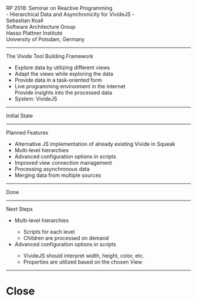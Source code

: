<!-- markdown-config presentation=true -->

<script>
import { openBrowser, openComponent } from "doc/PX2018/project_2/utils.js"

let presentationSize = "full-hd";
</script>
<link rel="stylesheet" type="text/css" href="doc/PX2018/project_2/utils.css">
<link rel="stylesheet" type="text/css" href="doc/PX2018/project_2/presentation.css">

<link rel="stylesheet" type="text/css" href="doc/PX2018/style.css" />
<link rel="stylesheet" type="text/css" href="src/client/lively.css" />
<link rel="stylesheet" type="text/css" href="templates/livelystyle.css" />

<style>
  .lively-slide {
    border: 1px solid rgb(220,220,220)
    page-break-before: always;
  }
  
  p {
    font-size: 18pt
  }
  @media print {
    .lively-slide {
      page-break-before: always;
      border: 0px solid white;
/*       border: 2px solid blue; */
    }      
  }
  
</style>

<script>
let presentation = lively.query(this, "lively-presentation");
let presentButton = document.createElement('button');
presentButton.innerHTML = 'present';
presentButton.addEventListener("click", () => {
  let slides = presentation.querySelectorAll('.lively-slide');
  
  slides.forEach(slide => {
    slide.className += ' fullscreen-' + presentationSize;
  })
  presentButton.style.display = 'none';
  prevButton.style.display = 'none';
  nextButton.style.display = 'none';
})

if (presentation && presentation.slides) {
  presentation.slides().forEach(ea => {
    var img = document.createElement("img")
    img.classList.add("logo")
    img.src="https://lively-kernel.org/lively4/lively4-jens/doc/PX2018/media/hpi_logo.png" 
    img.setAttribute("width", "50px")
    ea.appendChild(img)

    var div = document.createElement("div")
    div.classList.add("page-number")
    ea.appendChild(div)
  });
}

presentButton
</script>

<div class="title-frontpage">
  RP 2018: Seminar on Reactive Programming<br />- Hierarchical Data and Asynchronicity for VivideJS -
</div>

<div class="authors">
  Sebastian Koall
</div>

<div class="credentials">
  Software Architecture Group <br>Hasso Plattner Institute<br> University of Potsdam, Germany
</div>

<script>
  var button = document.createElement("button")
  button.textContent = "print"
  button.onclick = async () => {
   var presentation = lively.query(this, "lively-presentation")
   presentation.print()
  }
  button.style = "position: absolute; bottom: 10px; left: 10px"
  button
</script>


--- 
<div class="title-1">The Vivide Tool Building Framework</div>

<ul class="notes notes-big">
<li>Explore data by utilizing different views</li>
<li>Adapt the views while exploring the data</li>
<li>Provide data in a task-oriented form</li>
<li>Live programming environment in the internet<br><i class="fa fa-arrow-right"></i> Provide insights into the processed data</li>
<li>System: VivideJS</li>
</ul>


---
<div class="title-1">Initial State</div>

<script>
import boundEval from "src/client/bound-eval.js";
import { createScriptEditorFor, newScriptFromTemplate } from 'src/client/vivide/vivide.js';

(async () => {
  let vivideView = await (<vivide-view-demo></vivide-view-demo>);
  let vivideScriptEditor = await (<vivide-script-editor></vivide-script-editor>);
  let containerClass = "vivide-view-container " + presentationSize;
  let exampleData = [
    {name: "object", subclasses:[{name: "morph"},]},
    {name: "list", subclasses:[{name: "linkedlist"}, {name: "arraylist"}]},
    {name: "usercontrol", subclasses:[{name: "textbox"}, {name: "button"}, {name: "label"}]},
  ];
  vivideView.newDataFromUpstream(exampleData);
  newScriptFromTemplate().then(scripts => vivideView.setScripts(scripts)).then(() => {
    vivideScriptEditor.setView(vivideView);
    let scripts = vivideView.getScripts();
    vivideScriptEditor.setScripts(scripts);
  });
  
  return <div><link rel="stylesheet" type="text/css" href="doc/PX2018/project_2/presentation.css" /><div class={containerClass}><div class="vivide-view">{vivideView}</div><div class="vivide-script-editor">{vivideScriptEditor}</div></div></div>;
})()
</script>

---
<div class="title-1">Planned Features</div>

<ul class="notes notes-big">
<li>Alternative JS implementation of already existing Vivide in Squeak</li>
<li>Multi-level hierarchies</li>
<li>Advanced configuration options in scripts</li>
<li>Improved view connection management</li>
<li>Processing asynchronous data</li>
<li>Merging data from multiple sources</li>
</ul>

---
<div class="title-1">Done</div>

<script>
import boundEval from "src/client/bound-eval.js";
import { createScriptEditorFor, newScriptFromTemplate } from 'src/client/vivide/vivide.js';

(async () => {
  let vivideView = await (<vivide-view></vivide-view>);
  let vivideScriptEditor = await (<vivide-script-editor></vivide-script-editor>);
  let containerClass = "vivide-view-container " + presentationSize;
  let exampleData = [
    {name: "object", subclasses:[{name: "morph"},]},
    {name: "list", subclasses:[{name: "linkedlist"}, {name: "arraylist"}]},
    {name: "usercontrol", subclasses:[{name: "textbox"}, {name: "button"}, {name: "label"}]},
  ];
  vivideView.newDataFromUpstream(exampleData);
  newScriptFromTemplate().then(scripts => vivideView.setScripts(scripts)).then(() => {
    vivideScriptEditor.setView(vivideView);
    let scripts = vivideView.getScripts();
    vivideScriptEditor.setScripts(scripts);
  });
  
  return <div><link rel="stylesheet" type="text/css" href="doc/PX2018/project_2/presentation.css" /><div class={containerClass}><div class="vivide-view">{vivideView}</div><div class="vivide-script-editor">{vivideScriptEditor}</div></div></div>;
})()
</script>

---
<div class="title-1">Next Steps</div>

<ul class="notes notes-big">
<li>Multi-level hierarchies</li>
  <ul>
  <li>Scripts for each level</li>
  <li>Children are processed on demand</li>
  </ul>
<li>Advanced configuration options in scripts</li>
  <ul>
  <li>VivideJS should interpret width, height, color, etc.</li>
  <li>Properties are utilized based on the chosen View</li>
  </ul>
</ul>

---

# Close

<script>
let closeButton = document.createElement('button')
closeButton.innerHTML = 'close';
closeButton.addEventListener("click", () => {
  let slides = presentation.querySelectorAll('.lively-slide');
  
  slides.forEach(slide => {
    slide.className = slide.className.replace('fullscreen-' + presentationSize, '');
  })
  
  presentButton.style.display = 'inline';
})
closeButton
</script>